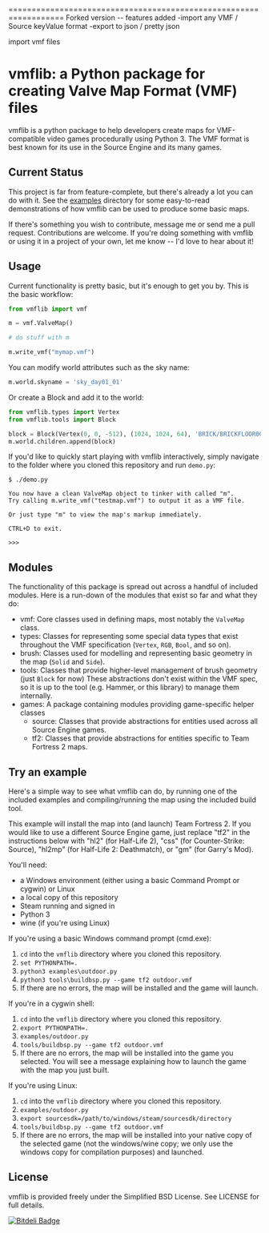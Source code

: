
==================================================================
Forked version -- features added
-import any VMF / Source keyValue format
-export to json / pretty json

import vmf files

vmflib: a Python package for creating Valve Map Format (VMF) files
==================================================================

vmflib is a python package to help developers create maps for 
VMF-compatible video games procedurally using Python 3. The VMF format
is best known for its use in the Source Engine and its many games.


Current Status
--------------

This project is far from feature-complete, but there's already a lot you can
do with it. See the [examples](examples) directory for some easy-to-read
demonstrations of how vmflib can be used to produce some basic maps.

If there's something you wish to contribute, message me or send me a pull
request. Contributions are welcome. If you're doing something with vmflib or
using it in a project of your own, let me know -- I'd love to hear about it!


Usage
-----

Current functionality is pretty basic, but it's enough to get you by.
This is the basic workflow:

```python
from vmflib import vmf

m = vmf.ValveMap()

# do stuff with m

m.write_vmf("mymap.vmf")
```

You can modify world attributes such as the sky name:

```python
m.world.skyname = 'sky_day01_01'
```

Or create a Block and add it to the world:

```python
from vmflib.types import Vertex
from vmflib.tools import Block

block = Block(Vertex(0, 0, -512), (1024, 1024, 64), 'BRICK/BRICKFLOOR001A')
m.world.children.append(block)
```

If you'd like to quickly start playing with vmflib interactively, simply
navigate to the folder where you cloned this repository and run `demo.py`:

    $ ./demo.py 

    You now have a clean ValveMap object to tinker with called "m".
    Try calling m.write_vmf("testmap.vmf") to output it as a VMF file.

    Or just type "m" to view the map's markup immediately.

    CTRL+D to exit.

    >>> 


Modules
-------

The functionality of this package is spread out across a handful of included
modules. Here is a run-down of the modules that exist so far and what they
do:

* vmf: Core classes used in defining maps, most notably the `ValveMap` class.
* types: Classes for representing some special data types that exist throughout
  the VMF specification (`Vertex`, `RGB`, `Bool`, and so on).
* brush: Classes used for modelling and representing basic geometry in the map
  (`Solid` and `Side`).
* tools: Classes that provide higher-level management of brush geometry (just
  `Block` for now) These abstractions don't exist within the VMF spec, so it is
  up to the tool (e.g. Hammer, or this library) to manage them internally.
* games: A package containing modules providing game-specific helper classes
    * source: Classes that provide abstractions for entities used across all
      Source Engine games.
    * tf2: Classes that provide abstractions for entities specific to Team
      Fortress 2 maps.


Try an example
--------------

Here's a simple way to see what vmflib can do, by running one of the included
examples and compiling/running the map using the included build tool.

This example will install the map into (and launch) Team Fortress 2.  If you
would like to use a different Source Engine game, just replace "tf2" in the
instructions below with "hl2" (for Half-Life 2), "css" (for Counter-Strike: 
Source), "hl2mp" (for Half-Life 2: Deathmatch), or "gm" (for Garry's Mod).

You'll need:

* a Windows environment (either using a basic Command Prompt or cygwin) or Linux
* a local copy of this repository
* Steam running and signed in
* Python 3
* wine (if you're using Linux)

If you're using a basic Windows command prompt (cmd.exe):

1.  `cd` into the `vmflib` directory where you cloned this repository.
2.  `set PYTHONPATH=.`
3.  `python3 examples\outdoor.py`
4.  `python3 tools\buildbsp.py --game tf2 outdoor.vmf`
5.  If there are no errors, the map will be installed and the game will launch.

If you're in a cygwin shell:

1.  `cd` into the `vmflib` directory where you cloned this repository.
2.  `export PYTHONPATH=.`
3.  `examples/outdoor.py`
4.  `tools/buildbsp.py --game tf2 outdoor.vmf`
5.  If there are no errors, the map will be installed into the game you selected.
    You will see a message explaining how to launch the game with the map you
    just built.

If you're using Linux:

1.  `cd` into the `vmflib` directory where you cloned this repository.
2.  `examples/outdoor.py`
3.  `export sourcesdk=/path/to/windows/steam/sourcesdk/directory`
4.  `tools/buildbsp.py --game tf2 outdoor.vmf`
5.  If there are no errors, the map will be installed into your native copy of
    the selected game (not the windows/wine copy; we only use the windows 
    copy for compilation purposes) and launched.


License
-------

vmflib is provided freely under the Simplified BSD License.
See LICENSE for full details.


[![Bitdeli Badge](https://d2weczhvl823v0.cloudfront.net/BHSPitMonkey/vmflib/trend.png)](https://bitdeli.com/free "Bitdeli Badge")
